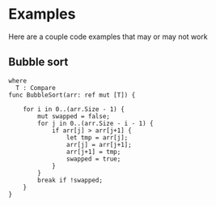 # Examples

Here are a couple code examples that may or may not work

## Bubble sort

```
where
  T : Compare
func BubbleSort(arr: ref mut [T]) {

    for i in 0..(arr.Size - 1) {
        mut swapped = false;
        for j in 0..(arr.Size - i - 1) {
            if arr[j] > arr[j+1] {
                let tmp = arr[j];
                arr[j] = arr[j+1];
                arr[j+1] = tmp;
                swapped = true;
            }
        }
        break if !swapped;
    }
}
```
